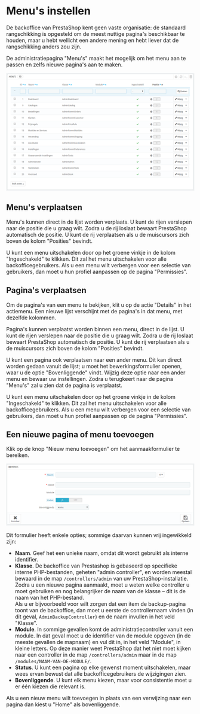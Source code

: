 # Menu's instellen

De backoffice van PrestaShop kent geen vaste organisatie: de standaard rangschikking is opgesteld om de meest nuttige pagina's beschikbaar te houden, maar u hebt wellicht een andere mening en hebt liever dat de rangschikking anders zou zijn.

De administratiepagina "Menu's" maakt het mogelijk om het menu aan te passen en zelfs nieuwe pagina's aan te maken.

![](../../../.gitbook/assets/41418998.png)

## Menu's verplaatsen <a href="#menusinstellen-menusverplaatsen" id="menusinstellen-menusverplaatsen"></a>

Menu's kunnen direct in de lijst worden verplaats. U kunt de rijen verslepen naar de positie die u graag wilt. Zodra u de rij loslaat bewaart PrestaShop automatisch de positie. U kunt de rij verplaatsen als u de muiscursors zich boven de kolom "Posities" bevindt.

U kunt een menu uitschakelen door op het groene vinkje in de kolom "Ingeschakeld" te klikken. Dit zal het menu uitschakelen voor alle backofficegebruikers. Als u een menu wilt verbergen voor een selectie van gebruikers, dan moet u hun profiel aanpassen op de pagina "Permissies".

## Pagina's verplaatsen <a href="#menusinstellen-paginasverplaatsen" id="menusinstellen-paginasverplaatsen"></a>

Om de pagina's van een menu te bekijken, klit u op de actie "Details" in het actiemenu. Een nieuwe lijst verschijnt met de pagina's in dat menu, met dezelfde kolommen.

Pagina's kunnen verplaatst worden binnen een menu, direct in de lijst. U kunt de rijen verslepen naar de positie die u graag wilt. Zodra u de rij loslaat bewaart PrestaShop automatisch de positie. U kunt de rij verplaatsen als u de muiscursors zich boven de kolom "Posities" bevindt.

U kunt een pagina ook verplaatsen naar een ander menu. Dit kan direct worden gedaan vanuit de lijst; u moet het bewerkingsformulier openen, waar u de optie "Bovenliggende" vindt. Wijzig deze optie naar een ander menu en bewaar uw instellingen. Zodra u terugkeert naar de pagina "Menu's" zal u zien dat de pagina is verplaatst.

U kunt een menu uitschakelen door op het groene vinkje in de kolom "Ingeschakeld" te klikken. Dit zal het menu uitschakelen voor alle backofficegebruikers. Als u een menu wilt verbergen voor een selectie van gebruikers, dan moet u hun profiel aanpassen op de pagina "Permissies".

## Een nieuwe pagina of menu toevoegen <a href="#menusinstellen-eennieuwepaginaofmenutoevoegen" id="menusinstellen-eennieuwepaginaofmenutoevoegen"></a>

Klik op de knop "Nieuw menu toevoegen" om het aanmaakformulier te bereiken.

![](../../../.gitbook/assets/41418999.png)

Dit formulier heeft enkele opties; sommige daarvan kunnen vrij ingewikkeld zijn:

* **Naam**. Geef het een unieke naam, omdat dit wordt gebruikt als interne identifier.
* **Klasse**. De backoffice van Prestashop is gebaseerd op specifieke interne PHP-bestanden, geheten "admin controller", en worden meestal bewaard in de map `/controllers/admin` van uw PrestaShop-installatie. Zodra u een nieuwe pagina aanmaakt, moet u weten welke controller u moet gebruiken en nog belangrijker de naam van de klasse  – dit is de naam van het PHP-bestand.\
  Als u er bijvoorbeeld voor wilt zorgen dat een item de backup-pagina toont van de backoffice, dan moet u eerste de controllernaam vinden (in dit geval, `AdminBackupController`) en de naam invullen in het veld "Klasse".
* **Module**. In sommige gevallen komt de administratiecontroller vanuit een module. In dat geval moet u de identifier van de module opgeven (in de meeste gevallen de mapnaam) en vul dit in, in het veld "Module", in kleine letters. Op deze manier weet PrestaShop dat het niet moet kijken naar een controller in de map `/controllers/admin` maar in de map `/modules/NAAM-VAN-DE-MODULE/`.
* **Status**. U kunt een pagina op elke gewenst moment uitschakelen, maar wees ervan bewust dat alle backofficegebruikers de wijzigingen zien.
* **Bovenliggende**. U kunt elk menu kiezen, maar voor consistentie moet u er één kiezen die relevant is.

Als u een nieuw menu wilt toevoegen in plaats van een verwijzing naar een pagina dan kiest u "Home" als bovenliggende.
